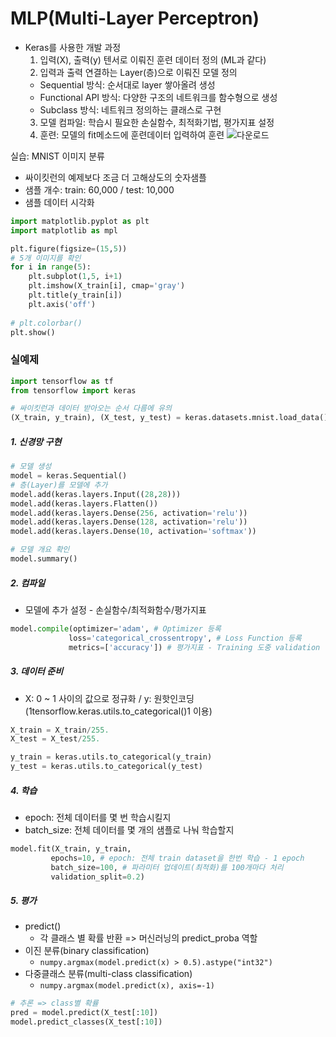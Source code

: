 # MLP(Multi-Layer Perceptron)
- Keras를 사용한 개발 과정
  1. 입력(X), 출력(y) 텐서로 이뤄진 훈련 데이터 정의 (ML과 같다)
  2. 입력과 출력 연결하는 Layer(층)으로 이뤄진 모델 정의
    - Sequential 방식: 순서대로 layer 쌓아올려 생성
    - Functional API 방식: 다양한 구조의 네트워크를 함수형으로 생성
    - Subclass 방식: 네트워크 정의하는 클래스로 구현
  3. 모델 컴파일: 학습시 필요한 손실함수, 최적화기법, 평가지표 설정
  4. 훈련: 모델의 fit메소드에 훈련데이터 입력하여 훈련
  ![다운로드](https://user-images.githubusercontent.com/71580318/114862383-6cbb6400-9e29-11eb-96dc-131436be5ef6.png)
  
실습: MNIST 이미지 분류
- 싸이킷런의 예제보다 조금 더 고해상도의 숫자샘플
- 샘플 개수: train: 60,000 / test: 10,000
- 샘플 데이터 시각화
```python
import matplotlib.pyplot as plt
import matplotlib as mpl

plt.figure(figsize=(15,5))
# 5개 이미지를 확인
for i in range(5):
    plt.subplot(1,5, i+1)
    plt.imshow(X_train[i], cmap='gray')
    plt.title(y_train[i])
    plt.axis('off')
    
# plt.colorbar()
plt.show()
```

### 실예제
```python
import tensorflow as tf
from tensorflow import keras

# 싸이킷런과 데이터 받아오는 순서 다름에 유의
(X_train, y_train), (X_test, y_test) = keras.datasets.mnist.load_data()
```

##### 1. 신경망 구현
```python
# 모델 생성
model = keras.Sequential()
# 층(Layer)를 모델에 추가
model.add(keras.layers.Input((28,28)))
model.add(keras.layers.Flatten())
model.add(keras.layers.Dense(256, activation='relu'))
model.add(keras.layers.Dense(128, activation='relu'))
model.add(keras.layers.Dense(10, activation='softmax'))

# 모델 개요 확인
model.summary()
```

##### 2. 컴파일
- 모델에 추가 설정 - 손실함수/최적화함수/평가지표
```python
model.compile(optimizer='adam', # Optimizer 등록
             loss='categorical_crossentropy', # Loss Function 등록
             metrics=['accuracy']) # 평가지표 - Training 도중 validation 결과를 확인
```

##### 3. 데이터 준비
- X: 0 ~ 1 사이의 값으로 정규화 / y: 원핫인코딩(1tensorflow.keras.utils.to_categorical()1 이용)
```python
X_train = X_train/255.
X_test = X_test/255.

y_train = keras.utils.to_categorical(y_train)
y_test = keras.utils.to_categorical(y_test)
```

##### 4. 학습
- epoch: 전체 데이터를 몇 번 학습시킬지
- batch_size: 전체 데이터를 몇 개의 샘플로 나눠 학습할지
```python
model.fit(X_train, y_train,
         epochs=10, # epoch: 전체 train dataset을 한번 학습 - 1 epoch
         batch_size=100, # 파라미터 업데이트(최적화)를 100개마다 처리
         validation_split=0.2)
```

##### 5. 평가
- predict()
  - 각 클래스 별 확률 반환 => 머신러닝의 predict_proba 역할
- 이진 분류(binary classification)
  - `numpy.argmax(model.predict(x) > 0.5).astype("int32")`
- 다중클래스 분류(multi-class classification)
  - `numpy.argmax(model.predict(x), axis=-1)`
```python
# 추론 => class별 확률
pred = model.predict(X_test[:10])
model.predict_classes(X_test[:10])
```
